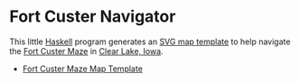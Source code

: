 # Fort Custer Navigator

This little [Haskell](http://haskell.org/) program generates
an [SVG map template](http://tomahawkins.org/FortCusterNavigator.svg)
to help navigate the [Fort Custer Maze](http://www.fortcustermaze.com/)
in [Clear Lake, Iowa](http://www.clearlakeiowa.com/).

- [Fort Custer Maze Map Template](http://tomahawkins.org/FortCusterNavigator.svg)

